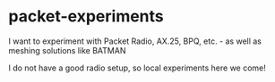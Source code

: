 # packet-experiments

I want to experiment with Packet Radio, AX.25, BPQ, etc. - as well as meshing solutions like BATMAN

I do not have a good radio setup,
so local experiments here we come!

